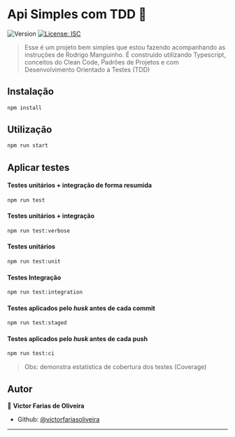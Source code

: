 # Api Simples com TDD 🔧
![Version](https://img.shields.io/badge/version-1.0.0-blue.svg?cacheSeconds=2592000)
[![License: ISC](https://img.shields.io/badge/License-ISC-yellow.svg)](#)

> Esse é um projeto bem simples que estou fazendo acompanhando as instruções de Rodrigo Manguinho. É construido utilizando Typescript, conceitos do Clean Code, Padrões de Projetos e com Desenvolvimento Orientado a Testes (TDD)

## Instalação

```sh
npm install
```

## Utilização

```sh
npm run start
```

## Aplicar testes

#### Testes unitários + integração de forma resumida

```sh
npm run test
```

#### Testes unitários + integração

```sh
npm run test:verbose
```

#### Testes unitários

```sh
npm run test:unit
```

#### Testes Integração

```sh
npm run test:integration
```

#### Testes aplicados pelo _husk_ antes de cada commit

```sh
npm run test:staged
```

#### Testes aplicados pelo _husk_ antes de cada push

```sh
npm run test:ci
```
>Obs: demonstra estatística de cobertura dos testes (Coverage)

## Autor

👤 **Victor Farias de Oliveira**
* Github: [@victorfariasoliveira](https://github.com/victorfariasoliveira)


***
